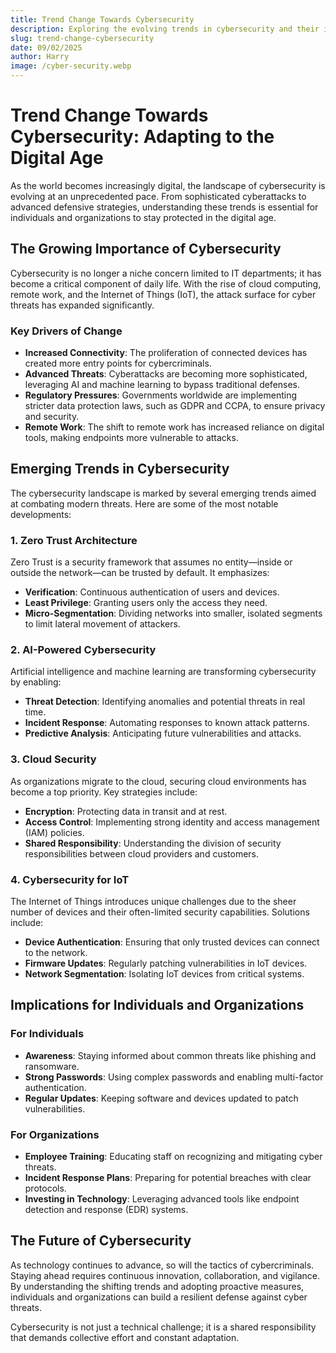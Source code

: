 ```yaml
---
title: Trend Change Towards Cybersecurity
description: Exploring the evolving trends in cybersecurity and their implications for individuals and organizations.
slug: trend-change-cybersecurity
date: 09/02/2025
author: Harry
image: /cyber-security.webp
---
```


# Trend Change Towards Cybersecurity: Adapting to the Digital Age

As the world becomes increasingly digital, the landscape of cybersecurity is evolving at an unprecedented pace. From sophisticated cyberattacks to advanced defensive strategies, understanding these trends is essential for individuals and organizations to stay protected in the digital age.

## The Growing Importance of Cybersecurity

Cybersecurity is no longer a niche concern limited to IT departments; it has become a critical component of daily life. With the rise of cloud computing, remote work, and the Internet of Things (IoT), the attack surface for cyber threats has expanded significantly.

### Key Drivers of Change

- **Increased Connectivity**: The proliferation of connected devices has created more entry points for cybercriminals.
- **Advanced Threats**: Cyberattacks are becoming more sophisticated, leveraging AI and machine learning to bypass traditional defenses.
- **Regulatory Pressures**: Governments worldwide are implementing stricter data protection laws, such as GDPR and CCPA, to ensure privacy and security.
- **Remote Work**: The shift to remote work has increased reliance on digital tools, making endpoints more vulnerable to attacks.

## Emerging Trends in Cybersecurity

The cybersecurity landscape is marked by several emerging trends aimed at combating modern threats. Here are some of the most notable developments:

### 1. Zero Trust Architecture

Zero Trust is a security framework that assumes no entity—inside or outside the network—can be trusted by default. It emphasizes:

- **Verification**: Continuous authentication of users and devices.
- **Least Privilege**: Granting users only the access they need.
- **Micro-Segmentation**: Dividing networks into smaller, isolated segments to limit lateral movement of attackers.

### 2. AI-Powered Cybersecurity

Artificial intelligence and machine learning are transforming cybersecurity by enabling:

- **Threat Detection**: Identifying anomalies and potential threats in real time.
- **Incident Response**: Automating responses to known attack patterns.
- **Predictive Analysis**: Anticipating future vulnerabilities and attacks.

### 3. Cloud Security

As organizations migrate to the cloud, securing cloud environments has become a top priority. Key strategies include:

- **Encryption**: Protecting data in transit and at rest.
- **Access Control**: Implementing strong identity and access management (IAM) policies.
- **Shared Responsibility**: Understanding the division of security responsibilities between cloud providers and customers.

### 4. Cybersecurity for IoT

The Internet of Things introduces unique challenges due to the sheer number of devices and their often-limited security capabilities. Solutions include:

- **Device Authentication**: Ensuring that only trusted devices can connect to the network.
- **Firmware Updates**: Regularly patching vulnerabilities in IoT devices.
- **Network Segmentation**: Isolating IoT devices from critical systems.

## Implications for Individuals and Organizations

### For Individuals

- **Awareness**: Staying informed about common threats like phishing and ransomware.
- **Strong Passwords**: Using complex passwords and enabling multi-factor authentication.
- **Regular Updates**: Keeping software and devices updated to patch vulnerabilities.

### For Organizations

- **Employee Training**: Educating staff on recognizing and mitigating cyber threats.
- **Incident Response Plans**: Preparing for potential breaches with clear protocols.
- **Investing in Technology**: Leveraging advanced tools like endpoint detection and response (EDR) systems.

## The Future of Cybersecurity

As technology continues to advance, so will the tactics of cybercriminals. Staying ahead requires continuous innovation, collaboration, and vigilance. By understanding the shifting trends and adopting proactive measures, individuals and organizations can build a resilient defense against cyber threats.

Cybersecurity is not just a technical challenge; it is a shared responsibility that demands collective effort and constant adaptation.
